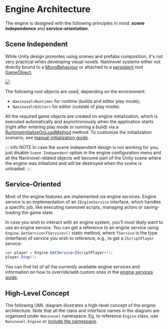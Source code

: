 ﻿# Engine Architecture

The engine is designed with the following principles in mind: **scene independence** and **service-orientation**.

## Scene Independent

While Unity design promotes using scenes and prefabs composition, it's not very practical when developing visual novels. Naninovel systems either not directly bound to a [MonoBehaviour]( https://docs.unity3d.com/ScriptReference/MonoBehaviour.html) or attached to a [persistent](https://docs.unity3d.com/ScriptReference/Object.DontDestroyOnLoad.html) root [GameObject]( https://docs.unity3d.com/ScriptReference/GameObject.html).

![](https://i.gyazo.com/6802b8c4bce20ca158bb757d12ef6c1a.png)

The following root objects are used, depending on the environment:
- `Naninovel<Runtime>` for runtime (builds and editor play mode);
- `Naninovel<Editor>` for editor (outside of play mode).

All the required game objects are created on engine initialization, which is executed automatically and asynchronously when the application starts (right after entering play mode or running a build) via a [RuntimeInitializeOnLoadMethod]( https://docs.unity3d.com/ScriptReference/RuntimeInitializeOnLoadMethodAttribute.html) method. To customize the initialization scenario, see [manual initialization guide](/guide/integration-options#manual-initialization).

::: info NOTE
In case the scene independent design is not working for you, just disable `Scene Independent` option in the engine configuration menu and all the Naninovel-related objects will become part of the Unity scene where the engine was initialized and will be destroyed when the scene is unloaded.
:::

## Service-Oriented

Most of the engine features are implemented via engine services. Engine service is an implementation of an `IEngineService` interface, which handles a specific job, like executing naninovel scripts, managing actors or saving-loading the game state.

In case you wish to interact with an engine system, you'll most likely want to use an engine service. You can get a reference to an engine service using `Engine.GetService<TService>()` static method, where `TService` is the type (interface) of service you wish to reference; e.g., to get a `IScriptPlayer` service:

```csharp
var player = Engine.GetService<IScriptPlayer>();
player.Stop();
```
You can find list of all the currently available engine services and information on how to override/add custom ones in the [engine services guide](/guide/engine-services).

## High-Level Concept

The following UML diagram illustrates a high-level concept of the engine architecture. Note that all the class and interface names in the diagram are organized under `Naninovel` namespace. Eg, to reference `Engine` class, use `Naninovel.Engine` or [include the namespace](https://docs.microsoft.com/en-us/dotnet/csharp/programming-guide/namespaces/using-namespaces).

<object style="width:100%; max-width:699px" data="/assets/img/engine-design.svg" type="image/svg+xml"></object>
